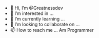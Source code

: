 - 👋 Hi, I’m @Greatnessdev
- 👀 I’m interested in ...
- 🌱 I’m currently learning ...
- 💞️ I’m looking to collaborate on ...
- 📫 How to reach me ...
Am Programmer
<!---
Greatnessdev/Greatnessdev is a ✨ special ✨ repository because its `README.md` (this file) appears on your GitHub profile.
You can click the Preview link to take a look at your changes.
--->
